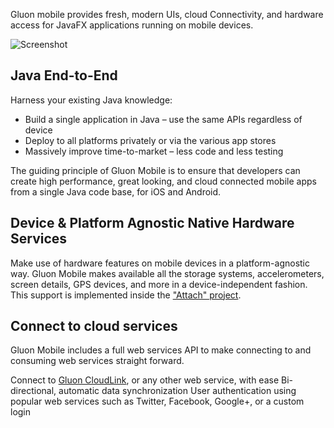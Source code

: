 Gluon mobile provides fresh, modern UIs, cloud Connectivity, and hardware access for JavaFX applications
running on mobile devices.

![Screenshot](screenshot.png)

## Java End-to-End

Harness your existing Java knowledge:

- Build a single application in Java – use the same APIs regardless of device
- Deploy to all platforms privately or via the various app stores
- Massively improve time-to-market – less code and less testing

The guiding principle of Gluon Mobile is to ensure that developers can create high performance, great looking, 
and cloud connected mobile apps from a single Java code base, for iOS and Android.

## Device & Platform Agnostic Native Hardware Services

Make use of hardware features on mobile devices in a platform-agnostic way. Gluon Mobile makes available all 
the storage systems, accelerometers, screen details, GPS devices, and more in a device-independent fashion.
This support is implemented inside the ["Attach" project](https://gluonhq.com/products/mobile/attach/).

## Connect to cloud services

Gluon Mobile includes a full web services API to make connecting to and consuming web services straight forward.

Connect to [Gluon CloudLink](https://gluonhq.com/products/cloudlink/), or any other web service, with ease
Bi-directional, automatic data synchronization
User authentication using popular web services such as Twitter, Facebook, Google+, or a custom login